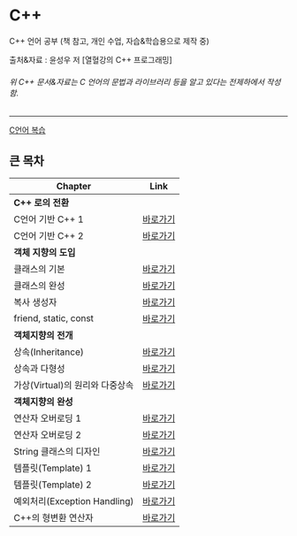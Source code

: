 # C++
C++ 언어 공부 (책 참고, 개인 수업, 자습&학습용으로 제작 중)

출처&자료 : 윤성우 저 [열혈강의 C++ 프로그래밍]

###### 위 C++ 문서&자료는 C 언어의 문법과 라이브러리 등을 알고 있다는 전제하에서 작성함.
----

[C언어 복습](/C.md)

## 큰 목차
| Chapter                                | Link       |
|----------------------------------------|------------|
| **C++ 로의 전환**                      |            |
| C언어 기반 C++ 1                       | [바로가기](DOCUMENT/01/README.md) |
| C언어 기반 C++ 2                       | [바로가기](DOCUMENT/02/README.md) |
| **객체 지향의 도입**                   |            |
| 클래스의 기본                          | [바로가기](DOCUMENT/03/README.md) |
| 클래스의 완성                          | [바로가기]() |
| 복사 생성자                            | [바로가기]() |
| friend, static, const                  | [바로가기]() |
| **객체지향의 전개**                    |            |
| 상속(Inheritance)                      | [바로가기]() |
| 상속과 다형성                          | [바로가기]() |
| 가상(Virtual)의 원리와 다중상속         | [바로가기]() |
| **객체지향의 완성**                    |            |
| 연산자 오버로딩 1                      | [바로가기]() |
| 연산자 오버로딩 2                      | [바로가기]() |
| String 클래스의 디자인                 | [바로가기]() |
| 템플릿(Template) 1                     | [바로가기]() |
| 템플릿(Template) 2                     | [바로가기]() |
| 예외처리(Exception Handling)           | [바로가기]() |
| C++의 형변환 연산자                    | [바로가기]() |




